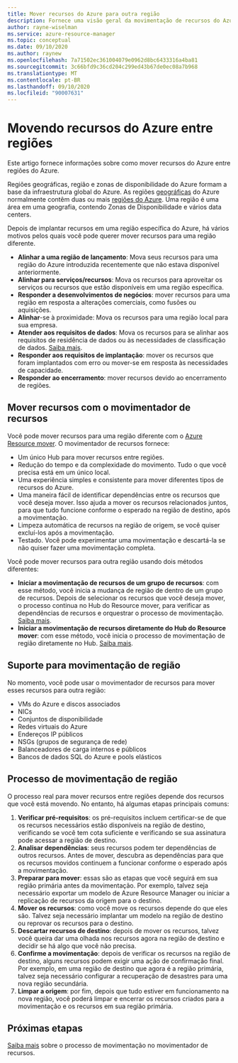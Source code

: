 ```yaml
---
title: Mover recursos do Azure para outra região
description: Fornece uma visão geral da movimentação de recursos do Azure entre regiões do Azure.
author: rayne-wiselman
ms.service: azure-resource-manager
ms.topic: conceptual
ms.date: 09/10/2020
ms.author: raynew
ms.openlocfilehash: 7a71502ec361004079e0962d8bc6433316a4ba81
ms.sourcegitcommit: 3c66bfd9c36cd204c299ed43b67de0ec08a7b968
ms.translationtype: MT
ms.contentlocale: pt-BR
ms.lasthandoff: 09/10/2020
ms.locfileid: "90007631"
---
```

# <a name="moving-azure-resources-across-regions"></a>Movendo recursos do Azure entre regiões

Este artigo fornece informações sobre como mover recursos do Azure entre regiões do Azure.

Regiões geográficas, região e zonas de disponibilidade do Azure formam a base da infraestrutura global do Azure. As regiões [geográficas](https://azure.microsoft.com/global-infrastructure/geographies/) do Azure normalmente contêm duas ou mais [regiões do Azure](https://azure.microsoft.com/global-infrastructure/regions/). Uma região é uma área em uma geografia, contendo Zonas de Disponibilidade e vários data centers. 

Depois de implantar recursos em uma região específica do Azure, há vários motivos pelos quais você pode querer mover recursos para uma região diferente.

- **Alinhar a uma região de lançamento**: Mova seus recursos para uma região do Azure introduzida recentemente que não estava disponível anteriormente.
- **Alinhar para serviços/recursos**: Mova os recursos para aproveitar os serviços ou recursos que estão disponíveis em uma região específica.
- **Responder a desenvolvimentos de negócios**: mover recursos para uma região em resposta a alterações comerciais, como fusões ou aquisições.
- **Alinhar**-se à proximidade: Mova os recursos para uma região local para sua empresa.
- **Atender aos requisitos de dados**: Mova os recursos para se alinhar aos requisitos de residência de dados ou às necessidades de classificação de dados. [Saiba mais](https://azure.microsoft.com/mediahandler/files/resourcefiles/achieving-compliant-data-residency-and-security-with-azure/Achieving_Compliant_Data_Residency_and_Security_with_Azure.pdf).
- **Responder aos requisitos de implantação**: mover os recursos que foram implantados com erro ou mover-se em resposta às necessidades de capacidade. 
- **Responder ao encerramento**: mover recursos devido ao encerramento de regiões.

## <a name="move-resources-with-resource-mover"></a>Mover recursos com o movimentador de recursos

Você pode mover recursos para uma região diferente com o [Azure Resource mover](../../resource-mover/overview.md). O movimentador de recursos fornece:

- Um único Hub para mover recursos entre regiões.
- Redução do tempo e da complexidade do movimento. Tudo o que você precisa está em um único local.
- Uma experiência simples e consistente para mover diferentes tipos de recursos do Azure.
- Uma maneira fácil de identificar dependências entre os recursos que você deseja mover. Isso ajuda a mover os recursos relacionados juntos, para que tudo funcione conforme o esperado na região de destino, após a movimentação.
- Limpeza automática de recursos na região de origem, se você quiser excluí-los após a movimentação.
- Testado. Você pode experimentar uma movimentação e descartá-la se não quiser fazer uma movimentação completa.

Você pode mover recursos para outra região usando dois métodos diferentes:

- **Iniciar a movimentação de recursos de um grupo de recursos**: com esse método, você inicia a mudança de região de dentro de um grupo de recursos. Depois de selecionar os recursos que você deseja mover, o processo continua no Hub do Resource mover, para verificar as dependências de recursos e orquestrar o processo de movimentação. [Saiba mais](../../resource-mover/move-region-within-resource-group.md).
- **Iniciar a movimentação de recursos diretamente do Hub do Resource mover**: com esse método, você inicia o processo de movimentação de região diretamente no Hub. [Saiba mais](../../resource-mover/tutorial-move-region-virtual-machines.md).


## <a name="support-for-region-move"></a>Suporte para movimentação de região

No momento, você pode usar o movimentador de recursos para mover esses recursos para outra região:

- VMs do Azure e discos associados
- NICs
- Conjuntos de disponibilidade
- Redes virtuais do Azure
- Endereços IP públicos
- NSGs (grupos de segurança de rede)
- Balanceadores de carga internos e públicos
- Bancos de dados SQL do Azure e pools elásticos

## <a name="region-move-process"></a>Processo de movimentação de região

O processo real para mover recursos entre regiões depende dos recursos que você está movendo. No entanto, há algumas etapas principais comuns:

1. **Verificar pré-requisitos**: os pré-requisitos incluem certificar-se de que os recursos necessários estão disponíveis na região de destino, verificando se você tem cota suficiente e verificando se sua assinatura pode acessar a região de destino.
2. **Analisar dependências**: seus recursos podem ter dependências de outros recursos. Antes de mover, descubra as dependências para que os recursos movidos continuem a funcionar conforme o esperado após a movimentação.
3. **Preparar para mover**: essas são as etapas que você seguirá em sua região primária antes da movimentação. Por exemplo, talvez seja necessário exportar um modelo de Azure Resource Manager ou iniciar a replicação de recursos da origem para o destino.
4. **Mover os recursos**: como você move os recursos depende do que eles são. Talvez seja necessário implantar um modelo na região de destino ou reprovar os recursos para o destino.
5. **Descartar recursos de destino**: depois de mover os recursos, talvez você queira dar uma olhada nos recursos agora na região de destino e decidir se há algo que você não precisa.
6. **Confirme a movimentação**: depois de verificar os recursos na região de destino, alguns recursos podem exigir uma ação de confirmação final. Por exemplo, em uma região de destino que agora é a região primária, talvez seja necessário configurar a recuperação de desastres para uma nova região secundária. 
7. **Limpar a origem**: por fim, depois que tudo estiver em funcionamento na nova região, você poderá limpar e encerrar os recursos criados para a movimentação e os recursos em sua região primária.



## <a name="next-steps"></a>Próximas etapas

[Saiba mais](../../resource-mover/about-move-process.md) sobre o processo de movimentação no movimentador de recursos.
